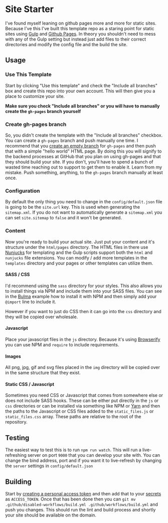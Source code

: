 # Site Starter

I've found myself leaning on github pages more and more for static sites.  Because I've this I've built this template repo as a staring point for static sites using [Gulp](https://gulpjs.com/) and [Github Pages](https://pages.github.com/).  In theory you shouldn't need to mess with any of the Gulp setting but instead just add files to their correct directories and modify the config file and the build the site.

## Usage

### Use This Template

Start by clicking "Use this template" and check the "Include all branches" box and create this repo into your own account.  This will then give you a place to customize your site.

**Make sure you check "Include all branches" or you will have to manually create the `gh-pages` branch yourself**

### Create gh-pages branch

So, you didn't create the template with the "Include all branches" checkbox.  You can create a `gh-pages` branch and push manually one time.  I recommend that you [create an empty branch](https://stackoverflow.com/questions/34100048/github-create-empty-branch) for `gh-pages` and then push that with a simple "hello world" HTML page.  By doing this you will signify to the backend processes at GitHub that you plan on using gh-pages and that they should build your site.  If you don't, you'll have to spend a bunch of wasted time reaching out to support to get them to enable it.  Learn from my mistake.  Push something, anything, to the `gh-pages` branch manually at least once.

### Configuration

By default the only thing you need to change in the `config/default.json` file is going to be the `site.url` key.  This is used when generating the `sitemap.xml`.  If you do not want to automatically generate a `sitemap.xml` you can set `site.sitemap` to `false` and it won't be generated.

### Content

Now you're ready to build your actual site.  Just put your content and it's structure under the `html/pages` directory.  The HTML files in there use [Nunjucks](https://mozilla.github.io/nunjucks/) for templating and the Gulp scripts support both the `html` and `nunjucks` file extensions.  You can modify / add more templates in the `templates` directory and your pages or other templates can utilize them.

#### SASS / CSS

I'd recommend using the `sass` directory for your styles.  This also allows you to install things via NPM and include them into your SASS files.  You can see in the [Bulma](https://bulma.io/documentation/customize/with-node-sass/) example how to install it with NPM and then simply add your `@import` line to include it.

However if you want to just do CSS then it can go into the `css` directory and they will be copied over wholesale.

#### Javascript

Place your javascript files in the `js` directory.  Because it's using [Browserify](http://browserify.org/) you can use NPM and `require` to include requirements.

#### Images

All png, jpg, gif and svg files placed in the `img` directory will be copied over in the same structure that they exist.

#### Static CSS / Javascript

Sometimes you need CSS or Javascript that comes from somewhere else or does not include SASS hooks.  These can be either put directly in the `js` or `css` directories or can be installed via something like NPM or [Yarn](https://yarnpkg.com/) and then the paths to the Javascript or CSS files added to the `static_files.js` or `static_files.css` array.  These paths are relative to the root of the repository.

## Testing

The easiest way to test this is to run `npm run watch`.  This will run a live-refreshing server on port `9000` that you can develop your site with.  You can change the bind address, port and if you want it to live-refresh by changing the `server` settings in `config/default.json`

## Building

Start by [creating a personal access token](https://help.github.com/en/github/authenticating-to-github/creating-a-personal-access-token-for-the-command-line) and then add that to your [secrets](https://help.github.com/en/actions/configuring-and-managing-workflows/creating-and-storing-encrypted-secrets) as `ACCESS_TOKEN`.  Once that has been done then you can `git mv .github/disabled-workflows/build.yml .github/workflows/build.yml` and push you changes.  This should run the lint and build process and shortly your site should be available on the domain.

